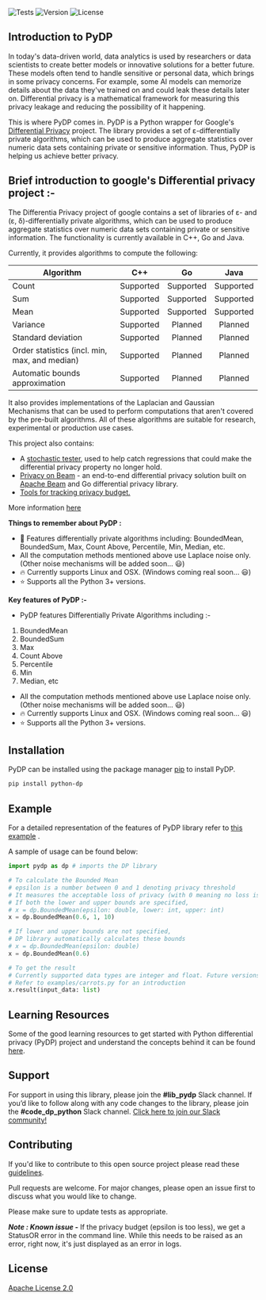 ![Tests](https://img.shields.io/github/workflow/status/OpenMined/PyDP/Tests)
![Version](https://img.shields.io/github/v/tag/OpenMined/PyDP?color=green&label=pypi)
![License](https://img.shields.io/github/license/OpenMined/PyDP)

## Introduction to PyDP

In today's data-driven world, data analytics is used by researchers or data scientists to create better models or innovative solutions for a better future. These models often tend to handle sensitive or personal data, which brings in some privacy concerns. For example, some AI models can memorize details about the data they've trained on and could leak these details later on. Differential privacy is a mathematical framework for measuring this privacy leakage and reducing the possibility of it happening.

This is where PyDP comes in. PyDP is a Python wrapper for Google's [Differential Privacy](https://github.com/google/differential-privacy) project. The library provides a set of ε-differentially private algorithms, which can be used to produce aggregate statistics over numeric data sets containing private or sensitive information. Thus, PyDP is helping us achieve better privacy.

## Brief introduction to google's Differential privacy project :- 

The Differentia Privacy project of google contains a set of libraries of ε- and (ε, δ)-differentially private algorithms, which can be used to produce aggregate statistics over numeric data sets containing private or sensitive information. The functionality is currently available in C++, Go and Java.

Currently, it provides algorithms to compute the following:

| Algorithm          | C++           | Go        |Java      |
| -------------      |:-------------:|:---------:|:--------:|
| Count              | Supported     | Supported |Supported |
| Sum                | Supported     | Supported |Supported |
| Mean               | Supported     | Supported |Supported |
| Variance           | Supported     | Planned   |Planned   |
| Standard deviation | Supported     | Planned   |Planned   |
| Order statistics (incl. min, max, and median) | Supported   | Planned | Planned |
| Automatic bounds approximation | Supported   | Planned | Planned |

It also provides implementations of the Laplacian and Gaussian Mechanisms that can be used to perform computations that aren't covered by the pre-built algorithms.
All of these algorithms are suitable for research, experimental or production use cases.

This project also contains:
* A [stochastic tester](https://github.com/google/differential-privacy/tree/main/cc/testing),
used to help catch regressions that could make the differential privacy
property no longer hold.
* [Privacy on Beam](https://github.com/google/differential-privacy/tree/main/privacy-on-beam) -
an end-to-end differential privacy solution built on [Apache Beam](https://beam.apache.org/documentation/)
and Go differential privacy library.
* [Tools for tracking privacy budget.](https://github.com/google/differential-privacy/tree/main/accounting)

More information [here](https://github.com/google/differential-privacy)


**Things to remember about PyDP :**
- :rocket: Features differentially private algorithms including: BoundedMean, BoundedSum, Max, Count Above, Percentile, Min, Median, etc.  
- All the computation methods mentioned above use Laplace noise only. (Other noise mechanisms will be added soon... :smiley:)
- :fire: Currently supports Linux and OSX. (Windows coming real soon... :smiley:)
- :star: Supports all the Python 3+ versions.

**Key features of PyDP :-**

- PyDP features Differentially Private Algorithms including :- 

1) BoundedMean
2) BoundedSum
3) Max
3) Count Above
4) Percentile
5) Min
6) Median, etc 

- All the computation methods mentioned above use Laplace noise only. (Other noise mechanisms will be added soon... :smiley:)
- :fire: Currently supports Linux and OSX. (Windows coming real soon... :smiley:)
- :star: Supports all the Python 3+ versions.



## Installation
PyDP can be installed using the package manager [pip](https://pip.pypa.io/en/stable/) to install PyDP.

```bash
pip install python-dp
```

## Example
For a detailed representation of the features of PyDP library refer to [this example](https://github.com/OpenMined/PyDP/tree/dev/examples) .

A sample of usage can be found below:

```python
import pydp as dp # imports the DP library

# To calculate the Bounded Mean
# epsilon is a number between 0 and 1 denoting privacy threshold
# It measures the acceptable loss of privacy (with 0 meaning no loss is acceptable)
# If both the lower and upper bounds are specified, 
# x = dp.BoundedMean(epsilon: double, lower: int, upper: int)
x = dp.BoundedMean(0.6, 1, 10)

# If lower and upper bounds are not specified, 
# DP library automatically calculates these bounds
# x = dp.BoundedMean(epsilon: double)
x = dp.BoundedMean(0.6)

# To get the result
# Currently supported data types are integer and float. Future versions will support additional data types
# Refer to examples/carrots.py for an introduction
x.result(input_data: list)

```

## Learning Resources
Some of the good learning resources to get started with Python differential privacy (PyDP) project and understand the concepts behind it can be found [here](https://github.com/OpenMined/PyDP/blob/dev/resources.md).

## Support
For support in using this library, please join the **#lib_pydp** Slack channel. If you’d like to follow along with any code changes to the library, please join the **#code_dp_python** Slack channel. [Click here to join our Slack community!](https://slack.openmined.org)

## Contributing

If you'd like to contribute to this open source project please read these [guidelines](https://github.com/OpenMined/PyDP/blob/dev/contributing.md).

Pull requests are welcome. For major changes, please open an issue first to discuss what you would like to change.

Please make sure to update tests as appropriate.

***Note : Known issue -***  If the privacy budget (epsilon is too less), we get a StatusOR error in the command line. While this needs to be raised as an error, right now, it's just displayed as an error in logs.

<!-- ## Contributors -->


## License
[Apache License 2.0](https://choosealicense.com/licenses/apache-2.0/)

